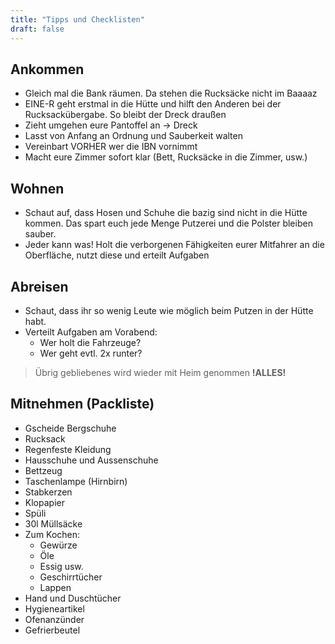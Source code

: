 ```yaml
---
title: "Tipps und Checklisten"
draft: false
---
```


## Ankommen

* Gleich mal die Bank räumen. Da stehen die Rucksäcke nicht im Baaaaz
* EINE-R geht erstmal in die Hütte und hilft den Anderen bei der Rucksackübergabe. So bleibt der Dreck draußen
* Zieht umgehen eure Pantoffel an -> Dreck
* Lasst von Anfang an Ordnung und Sauberkeit walten
* Vereinbart VORHER wer die IBN vornimmt
* Macht eure Zimmer sofort klar (Bett, Rucksäcke in die Zimmer, usw.)

## Wohnen

* Schaut auf, dass Hosen und Schuhe die bazig sind nicht in die Hütte kommen. Das spart euch jede Menge Putzerei und die Polster bleiben sauber.
* Jeder kann was! Holt die verborgenen Fähigkeiten eurer Mitfahrer an die Oberfläche, nutzt diese und erteilt Aufgaben

## Abreisen

* Schaut, dass ihr so wenig Leute wie möglich beim Putzen in der Hütte habt. 
* Verteilt Aufgaben am Vorabend:
  * Wer holt die Fahrzeuge?
  * Wer geht evtl. 2x runter?

>Übrig gebliebenes wird wieder mit Heim genommen **!ALLES!**


## Mitnehmen (Packliste)

* Gscheide Bergschuhe
* Rucksack
* Regenfeste Kleidung
* Hausschuhe und Aussenschuhe
* Bettzeug
* Taschenlampe (Hirnbirn)
* Stabkerzen
* Klopapier
* Spüli
* 30l Müllsäcke
* Zum Kochen:
  * Gewürze
  * Öle
  * Essig usw.
  * Geschirrtücher
  * Lappen
* Hand und Duschtücher
* Hygieneartikel
* Ofenanzünder
* Gefrierbeutel
